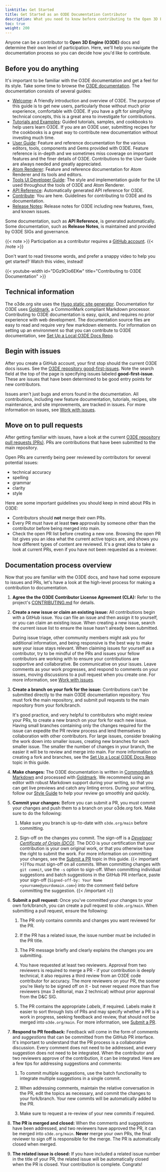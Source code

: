 ```yaml
---
linktitle: Get Started
title: Get Started as an O3DE Documentation Contributor
description: What you need to know before contributing to the Open 3D Engine (O3DE) documentation project.  
toc: true
weight: 200
---
```


Anyone can be a contributor to **Open 3D Engine (O3DE)** docs and determine their own level of participation. Here, we'll help you navigate the documentation process so you can decide how you'd like to contribute.

## Before you do anything

It's important to be familiar with the O3DE documentation and get a feel for its style. Take some time to browse the [O3DE documentation](/docs). The documentation consists of several guides:

* [Welcome](/docs/welcome-guide): A friendly introduction and overview of O3DE. The purpose of this guide is to get new users, particularly those without much prior experience, comfortable with O3DE. If you have a gift for simplifying technical concepts, this is a great area to investigate for contributions.
* [Tutorials and Examples](/docs/learning-guide): Guided tutorials, samples, and cookbooks to help users learn O3DE. If you are an O3DE user, submitting recipes for the cookbooks is a great way to contribute new documentation without investing much time.
* [User Guide](/docs/user-guide): Feature and reference documentation for the various editors, tools, components and Gems provided with O3DE. Feature reference is in-depth and we sometimes miss coverage on important features and the finer details of O3DE. Contributions to the User Guide are always needed and greatly appreciated.
* [Atom Renderer](/docs/atom-guide): Feature and reference documentation for Atom Renderer and its tools and editors.
* [Tools UI Developer Guide](/docs/tools-ui): The style and implementation guide for the UI used throughout the tools of O3DE and Atom Renderer.
* [API Reference](/docs/api): Automatically generated API reference for O3DE.
* [Contribute](/docs/contributing): You are here. Guidelines for contributing to O3DE and its documentation.
* [Release Notes](/docs/release-notes): Release notes for O3DE including new features, fixes, and known issues.

Some documentation, such as **API Reference**, is generated automatically. Some documentation, such as **Release Notes**, is maintained and provided by O3DE SIGs and governance.

{{< note >}}
Participation as a contributor requires a [GitHub account](https://github.com/signup).
{{< /note >}}

Don't want to read tiresome words, and prefer a snappy video to help you get started? Watch this video, instead!

{{< youtube-width id="DGz9Clo6EKw" title="Contributing to O3DE Documentation" >}}

## Technical information

The o3de.org site uses the [Hugo static site generator](https://gohugo.io/). Documentation for O3DE uses [Goldmark](https://www.markdownguide.org/tools/hugo/), a CommonMark compliant Markdown processor. Contributing to O3DE documentation is easy, quick, and requires no prior experience with web development. The documentation source files are easy to read and require very few markdown elements. For information on setting up an environment so that you can contribute to O3DE documentation, see [Set Up a Local O3DE Docs Repo](./o3de-docs-repo-setup).

## Begin with issues

After you create a GitHub account, your first stop should the current O3DE docs issues. See the [O3DE repository good-first-issues](https://github.com/o3de/o3de.org/issues?q=is%3Aopen+is%3Aissue+label%3A%22good-first-issue%22). Note the search field at the top of the page is specifying issues labeled **good-first-issue**. These are issues that have been determined to be good entry points for new contributors.

Issues aren't just bugs and errors found in the documentation. All contributions, including new feature documentation, tutorials, recipes, site maintenance, and site improvements, are tracked in issues. For more information on issues, see [Work with issues](./work-with-issues).

## Move on to pull requests

After getting familiar with issues, have a look at the current [O3DE repository pull requests (PRs)](https://github.com/o3de/o3de.org/pulls). PRs are contributions that have been submitted to the main repository.

Open PRs are currently being peer reviewed by contributors for several potential issues:

* technical accuracy
* spelling
* grammar
* clarity
* style

Here are some important guidelines you should keep in mind about PRs in O3DE:

* Contributors should **not** merge their own PRs.
* Every PR must have at least **two** approvals by someone other than the contributor before being merged into main.
* Check the open PR list before creating a new one. Browsing the open PR list gives you an idea what the current active topics are, and shows you how different types of content are reviewed. It's a great idea to take a look at current PRs, even if you have not been requested as a reviewer.

## Documentation process overview

Now that you are familiar with the O3DE docs, and have had some exposure to issues and PRs, let's have a look at the high-level process for making a contribution to documentation.

1. **Agree the the O3DE Contributor License Agreement (CLA):** Refer to the project's [CONTRIBUTING.md](https://github.com/o3de/o3de.org/blob/main/CONTRIBUTING.md) for details.

1. **Create a new issue or claim an existing issue:** All contributions begin with a GitHub issue. You can file an issue and then assign it to yourself, or you can claim an existing issue. When creating a new issue, search the current issue list to ensure the issue hasn't already been submitted.

   During issue triage, other community members might ask you for additional information, and being responsive is the best way to make sure your issue stays relevant. When claiming issues for yourself as a contributor, try to be mindful of the PRs and issues your fellow contributors are working with to ensure your contributions are supportive and collaborative. Be communicative on your issues. Leave comments as your work progresses, and respond to comments on your issues, moving discussions to a pull request when you create one. For more information, see [Work with issues](./work-with-issues).

1. **Create a branch on your fork for the issue:** Contributions can't be submitted directly to the main O3DE documentation repository. You must fork the main repository, and submit pull requests to the main repository from your fork/branch.

   It's good practice, and very helpful to contributors who might review your PRs, to create a new branch on your fork for each new issue. Having small branches containing only the changes required for the issue can expedite the PR review process and lend themselves to collaboration with other contributors. For large issues, consider breaking the work down into smaller issues, creating new branches for each smaller issue. The smaller the number of changes in your branch, the easier it will be to review and merge into main. For more information on creating a fork and branches, see the [Set Up a Local O3DE Docs Repo](./o3de-docs-repo-setup) topic in this guide.

1. **Make changes:** The O3DE documentation is written in [CommonMark Markdown](https://commonmark.org/) and processed with [Goldmark](https://www.markdownguide.org/tools/hugo/). We recommend using an editor with robust Markdown support during your writing, so that you can get live previews and catch any linting errors. During your writing, follow our [Style Guide](./style-guide) to help your review go smoothly and quickly.

1. **Commit your changes:** Before you can submit a PR, you must commit your changes and push them to a branch on your o3de.org fork. Make sure to do the following:

   1. Make sure you branch is up-to-date with `o3de.org/main` before committing.

   2. Sign-off on the changes you commit. The sign-off is a [*Developer Certificate of Origin (DCO)*](https://github.com/apps/dco). The DCO is your certification that your contribution is your own original work, or that you otherwise have the right to submit the work. For more information on committing your changes, see the [Submit a PR](./submit-a-pr) topic in this guide.
   {{< important >}}You must sign-off on all commits. When committing changes with `git commit`, use the `-s` option to sign-off. When committing individual suggestions and batch suggestions in the GitHub PR interface, paste your sign-off (`Signed-off-by: Your Name <yourname@yourdomain.com>`) into the comment field before committing the suggestion.
   {{< /important >}}

1. **Submit a pull request:** Once you've committed your changes to your own fork/branch, you can create a pull request to `o3de.org/main`. When submitting a pull request, ensure the following:

   1. The PR only contains commits and changes you want reviewed for the PR.

   2. If the PR has a related issue, the issue number must be included in the PR title.

   3. The PR message briefly and clearly explains the changes you are submitting.

   4. You have requested at least two reviewers. Approval from two reviewers is required to merge a PR - if your contribution is deeply technical, it also requires a third review from an O3DE code contributor for accuracy. The more reviewers on your PR, the sooner you're likely to be signed off on it - but never request more than five reviewers (max 3 editorial, max 2 technical) without prior approval from the D&C SIG.

   5. The PR contains the appropriate *Labels*, if required. Labels make it easier to sort through lists of PRs and may specify whether a PR is a work in progress, seeking feedback and review, that should not be merged into `o3de.org/main`. For more information, see [Submit a PR](./submit-a-pr).

1. **Respond to PR feedback:** Feedback will come in the form of comments and *suggestions* that can be committed from the GitHub PR interface. It's important to understand that the PR process is a collaborative discussion. Every comment does not need to be addressed, and every suggestion does not need to be integrated. When the contributor and two reviewers approve of the contribution, it can be integrated. Here are a few tips for addressing suggestions and comments:

   1. To commit multiple suggestions, use the batch functionality to integrate multiple suggestions in a single commit.

   2. When addressing comments, maintain the relative conversation in the PR, edit the topics as necessary, and commit the changes to your fork/branch. Your new commits will be automatically added to the PR.

   3. Make sure to request a re-review of your new commits if required. 

1. **The PR is merged and closed:** When the comments and suggestions have been addressed, and two reviewers have approved the PR, it can be merged into `o3de.org/main`. **Never** merge your own PRs, the final reviewer to sign off is responsible for the merge. The PR is automatically closed when merged.

1. **The related issue is closed:** If you have included a related issue number in the title of your PR, the related issue will be automatically closed when the PR is closed. Your contribution is complete. Congrats!
